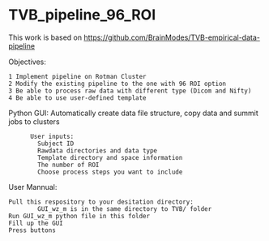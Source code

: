 # TVB_pipeline_96_ROI

This work is based on https://github.com/BrainModes/TVB-empirical-data-pipeline

Objectives:

    1 Implement pipeline on Rotman Cluster
    2 Modify the existing pipeline to the one with 96 ROI option
    3 Be able to process raw data with different type (Dicom and Nifty)
    4 Be able to use user-defined template 
    
Python GUI: Automatically create data file structure, copy data and summit jobs to clusters

          User inputs:
            Subject ID
            Rawdata directories and data type
            Template directory and space information
            The number of ROI
            Choose process steps you want to include

User Mannual:

    Pull this respository to your desitation directory:
            GUI_wz_m is in the same directory to TVB/ folder
    Run GUI_wz_m python file in this folder
    Fill up the GUI
    Press buttons
                
   
    
